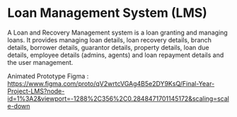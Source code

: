 # Loan Management System (LMS)
A Loan and Recovery Management system is a loan granting and managing loans. It provides managing loan details, loan recovery details, branch details,
borrower details, guarantor details, property details, loan due details, employee details
(admins, agents) and loan repayment details and the user management.


Animated Prototype Figma : https://www.figma.com/proto/qV2wrtcVGAg4B5e2DY9KsQ/Final-Year-Project-LMS?node-id=1%3A2&viewport=-1288%2C356%2C0.2848471701145172&scaling=scale-down
